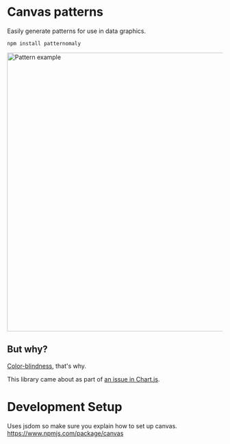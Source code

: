 # Canvas patterns

Easily generate patterns for use in data graphics.

    npm install patternomaly

<img src="./assets/example.png" alt="Pattern example" width="650">

## But why?

[Color-blindness](http://betweentwobrackets.com/data-graphics-and-colour-vision/), that's why.

This library came about as part of [an issue in Chart.js](https://github.com/chartjs/Chart.js/issues/1323).

# Development Setup

Uses jsdom so make sure you explain how to set up canvas. https://www.npmjs.com/package/canvas
